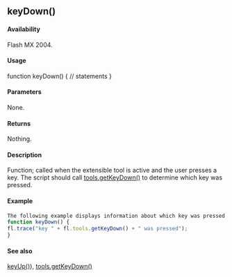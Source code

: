 ## keyDown()

#### Availability

Flash MX 2004.

#### Usage

function keyDown() {
// statements
}

#### Parameters

None.

#### Returns

Nothing.

#### Description

Function; called when the extensible tool is active and the user presses a key. The script should call
[tools.getKeyDown()](#!wielmic/developers-animatesdk-docs/test/Tools_object/tools4.md) to determine which key was pressed.

#### Example

```javascript
The following example displays information about which key was pressed when the extensible tool is active and the user presses a key.
function keyDown() {
fl.trace("key " + fl.tools.getKeyDown() + " was pressed");
}

```
#### See also

[keyUp()](#!wielmic/developers-animatesdk-docs/test/Top-Level_Functions_and_Methods/keyUp.md)), [tools.getKeyDown()](#!wielmic/developers-animatesdk-docs/test/Tools_object/tools4.md)

<span id="keyUp()" class="anchor"></span>
